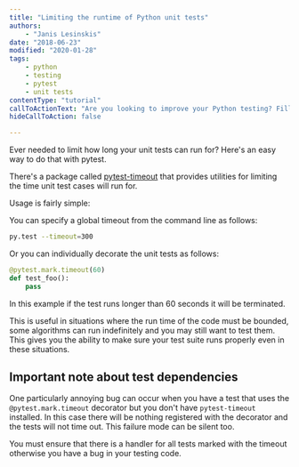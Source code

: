 ```yaml
---
title: "Limiting the runtime of Python unit tests"
authors:
    - "Janis Lesinskis"
date: "2018-06-23"
modified: "2020-01-28"
tags:
    - python
    - testing
    - pytest
    - unit tests
contentType: "tutorial"
callToActionText: "Are you looking to improve your Python testing? Fill in the form below with some details and one of our Python experts will get back to you."
hideCallToAction: false

---
```


Ever needed to limit how long your unit tests can run for? Here's an easy way to do that with pytest.

There's a package called [pytest-timeout](https://pypi.org/project/pytest-timeout/) that provides utilities for limiting the time unit test cases will run for.

Usage is fairly simple:

You can specify a global timeout from the command line as follows:

```sh
py.test --timeout=300
```

Or you can individually decorate the unit tests as follows:

```python
@pytest.mark.timeout(60)
def test_foo():
    pass
```

In this example if the test runs longer than 60 seconds it will be terminated.

This is useful in situations where the run time of the code must be bounded, some algorithms can run indefinitely and you may still want to test them. This gives you the ability to make sure your test suite runs properly even in these situations.

## Important note about test dependencies

One particularly annoying bug can occur when you have a test that uses the `@pytest.mark.timeout` decorator but you don't have `pytest-timeout` installed. In this case there will be nothing registered with the decorator and the tests will not time out. This failure mode can be silent too.

You must ensure that there is a handler for all tests marked with the timeout otherwise you have a bug in your testing code.
